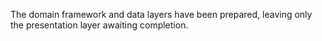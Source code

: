 The domain framework and data layers have been prepared, leaving only the presentation layer awaiting completion.
